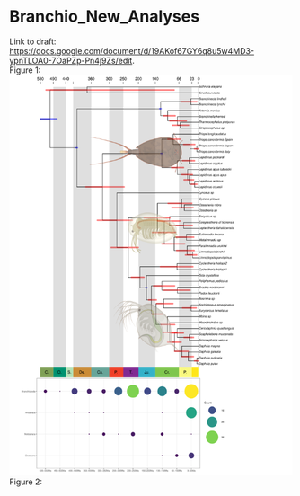 # Branchio_New_Analyses
Link to draft: https://docs.google.com/document/d/19AKof67GY6q8u5w4MD3-ypnTLOA0-7OaPZp-Pn4j9Zs/edit.  
Figure 1:
![image text](FIGURE/Figure1.svg)
Figure 2:
